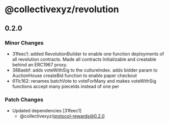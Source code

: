 # @collectivexyz/revolution

## 0.2.0

### Minor Changes

- 31feec1: added RevolutionBuilder to enable one function deployments of all revolution contracts. Made all contracts Initializable and creatable behind an ERC1967 proxy.
- 388aebf: adds voteWithSig to the cultureIndex. adds bidder param to AuctionHouse createBid function to enable paper checkout
- 611c162: renames batchVote to voteForMany and makes voteWithSig functions accept many pieceIds instead of one per

### Patch Changes

- Updated dependencies [31feec1]
  - @collectivexyz/protocol-rewards@0.2.0
